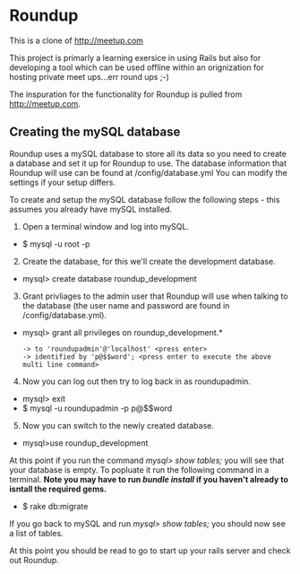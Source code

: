 # Roundup
This is a clone of http://meetup.com

This project is primarly a learning exersice in using Rails but also for developing a tool which can be used offline within an orignization for hosting private meet ups...err round ups ;-)

The inspuration for the functionality for Roundup is pulled from http://meetup.com.


## Creating the mySQL database
Roundup uses a mySQL database to store all its data so you need to create a database and set it up for Roundup to use.
The database information that Roundup will use can be found at /config/database.yml
You can modify the settings if your setup differs.

To create and setup the mySQL database follow the following steps - this assumes you already have mySQL installed.
 1. Open a terminal window and log into mySQL.
  * $ mysql -u root -p
 2. Create the database, for this we'll create the development database.
  * mysql> create database roundup_development
 3. Grant privliages to the admin user that Roundup will use when talking to the database (the user name and password are found in /config/database.yml).
  * mysql> grant all privileges on roundup_development.* <press enter>
  
        -> to 'roundupadmin'@'localhost' <press enter>  
        -> identified by 'p@$$word'; <press enter to execute the above multi line command>

 4. Now you can log out then try to log back in as roundupadmin.
  * mysql> exit
  * $ mysql -u roundupadmin -p p@$$word
 5. Now you can switch to the newly created database.
  * mysql>use roundup_development

At this point if you run the command *mysql> show tables;* you will see that your database is empty. To popluate it run the following command in a terminal.
**Note you may have to run *bundle install* if you haven't already to isntall the required gems.**
  * $ rake db:migrate

If you go back to mySQL and run *mysql> show tables;* you should now see a list of tables.

At this point you should be read to go to start up your rails server and check out Roundup.
